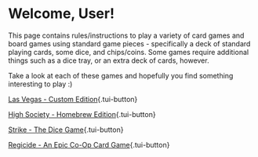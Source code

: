 # Welcome, User!

This page contains rules/instructions to play a variety of card games and board games using standard game pieces - specifically a deck of standard playing cards, some dice, and chips/coins. Some games require additional things such as a dice tray, or an extra deck of cards, however.

Take a look at each of these games and hopefully you find something interesting to play :)

[Las Vegas - Custom Edition](/games/las_vegas){.tui-button}

[High Society - Homebrew Edition](/games/high_society){.tui-button}

[Strike - The Dice Game](/games/strike){.tui-button}

[Regicide - An Epic Co-Op Card Game](/games/regicide){.tui-button}

<!-- This page corresponds to the `/` route of your website. You can delete it or create another file in the `content/` directory.

Try to navigate to [/about](/about){.tui-button}. These 2 pages are rendered by the `pages/[...slug].vue` component.

---

Look at the [Content documentation](https://content.nuxtjs.org/){.tui-button} to learn more. -->
